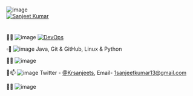 #
![image](https://user-images.githubusercontent.com/89514486/155876450-da698c96-3156-4ab8-ba33-8c7f7f211a60.png)             
<a href="https://github.com/Kumarsanjeet1">
         <img alt="Sanjeet Kumar" src="https://user-images.githubusercontent.com/89514486/155876155-3b0c8dbc-713d-4f68-92e0-ca0aa216095e.png">  </a>
     
#
🔹🌱 ![image](https://user-images.githubusercontent.com/89514486/155875478-9273a071-a655-45eb-9a96-8bf58af593b5.png) <a href="https://github.com/Kumarsanjeet1/DevOps"><img alt="DevOps" src="https://user-images.githubusercontent.com/89514486/155875418-79ab5e50-4a7a-4125-8ba5-66836195c9a5.png" > </a>


▫️🔭 ![image](https://user-images.githubusercontent.com/89514486/155875647-a13a5b05-77b2-4921-bf7e-ad60f112ab39.png) Java, Git & GitHub, Linux & Python 

🔸🤔 ![image](https://user-images.githubusercontent.com/89514486/155876645-de9ff14c-4178-430e-bb30-cb32108e6f8f.png)


🔹📫 ![image](https://user-images.githubusercontent.com/89514486/155876781-20bcda52-fb6b-4596-a884-3cb1282ea4ac.png)
 Twitter - [@Krsanjeets](https://twitter.com/Krsanjeets),    Email- [1sanjeetkumar13@gmail.com](1sanjeetkumar13@gmail.com)



🔸😄 ![image](https://user-images.githubusercontent.com/89514486/155876859-2a8ed36e-e438-474a-b1c4-1dc244c2b87d.png)


<!--![1f331](https://user-images.githubusercontent.com/89514486/155875457-0fe190d4-7155-44f2-8da2-f1f04644b214.png)

**Kumarsanjeet1/Kumarsanjeet1** is a ✨ _special_ ✨ repository because its `README.md` (this file) appears on your GitHub profile.

Here are some ideas to get you started:

- ...

- 👯 I’m looking to collaborate on ...
-  ...
- 💬 Ask me about ...

-  ...
- ⚡ Fun fact: ...
-->
